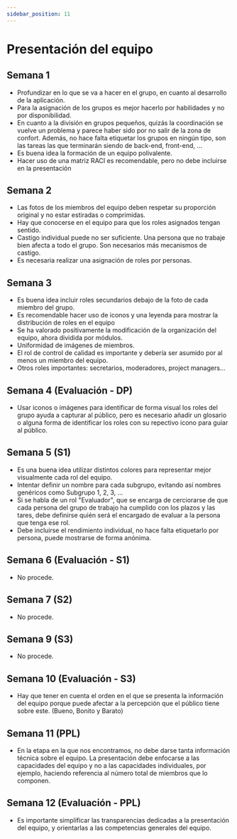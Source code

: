 ```yaml
---
sidebar_position: 11
---
```


# Presentación del equipo

## Semana 1

- Profundizar en lo que se va a hacer en el grupo, en cuanto al desarrollo de la aplicación. 
- Para la asignación de los grupos es mejor hacerlo por habilidades y no por disponibilidad.  
- En cuanto a la división en grupos pequeños, quizás la coordinación se vuelve un problema y parece haber sido por no salir de la zona de confort. Además, no hace falta etiquetar los grupos en ningún tipo, son las tareas las que terminarán siendo de back-end, front-end, ...  
- Es buena idea la formación de un equipo polivalente.
- Hacer uso de una matriz RACI es recomendable, pero no debe incluirse en la presentación

## Semana 2

- Las fotos de los miembros del equipo deben respetar su proporción original y no estar estiradas o comprimidas.
- Hay que conocerse en el equipo para que los roles asignados tengan sentido.
- Castigo individual puede no ser suficiente. Una persona que no trabaje bien afecta a todo el grupo. Son necesarios más mecanismos de castigo.
- Es necesaria realizar una asignación de roles por personas.

## Semana 3

- Es buena idea incluir roles secundarios debajo de la foto de cada miembro del grupo.
- Es recomendable hacer uso de iconos y una leyenda para mostrar la distribución de roles en el equipo
- Se ha valorado positivamente la modificación de la organización del equipo, ahora dividida por módulos.
- Uniformidad de imágenes de miembros.
- El rol de control de calidad es importante y debería ser asumido por al menos un miembro del equipo.
- Otros roles importantes: secretarios, moderadores, project managers...

## Semana 4 (Evaluación - DP)

- Usar iconos o imágenes para identificar de forma visual los roles del grupo ayuda a capturar al público, pero es necesario añadir un glosario o alguna forma de identificar los roles con su repectivo icono para guiar al público.

## Semana 5 (S1)

- Es una buena idea utilizar distintos colores para representar mejor visualmente cada rol del equipo.
- Intentar definir un nombre para cada subgrupo, evitando así nombres genéricos como Subgrupo 1, 2, 3, ...
- Si se habla de un rol "Evaluador", que se encarga de cerciorarse de que cada persona del grupo de trabajo ha cumplido con los plazos y las tares, debe definirse quién será el encargado de evaluar a la persona que tenga ese rol.
- Debe incluirse el rendimiento individual, no hace falta etiquetarlo por persona, puede mostrarse de forma anónima.

## Semana 6 (Evaluación - S1)

- No procede.

## Semana 7 (S2)

- No procede.

## Semana 9 (S3) 

- No procede.

## Semana 10 (Evaluación - S3)

- Hay que tener en cuenta el orden en el que se presenta la información del equipo porque puede afectar a la percepción que el público tiene sobre este. (Bueno, Bonito y Barato)

## Semana 11 (PPL)

- En la etapa en la que nos encontramos, no debe darse tanta información técnica sobre el equipo. La presentación debe enfocarse a las capacidades del equipo y no a las capacidades individuales, por ejemplo, haciendo referencia al número total de miembros que lo componen.

## Semana 12 (Evaluación - PPL)

- Es importante simplificar las transparencias dedicadas a la presentación del equipo, y orientarlas a las competencias generales del equipo.
